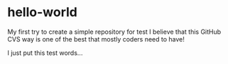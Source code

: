 # hello-world
My first  try to create a simple repository for test
I believe that this GitHub CVS way is one of the best that mostly coders need to have!

I just put this test words...
